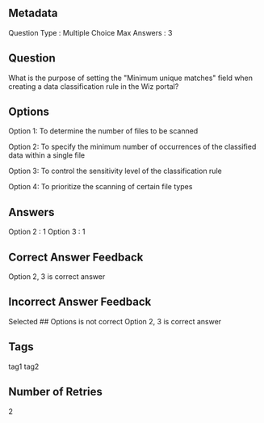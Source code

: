 ## Metadata
Question Type : Multiple Choice
Max Answers : 3

## Question
What is the purpose of setting the "Minimum unique matches" field when creating a data classification rule in the Wiz portal?

## Options
Option 1: To determine the number of files to be scanned

Option 2: To specify the minimum number of occurrences of the classified data within a single file

Option 3: To control the sensitivity level of the classification rule

Option 4: To prioritize the scanning of certain file types

## Answers
Option 2 : 1
Option 3 : 1

## Correct Answer Feedback
Option 2, 3 is correct answer

## Incorrect Answer Feedback
Selected ## Options is not correct Option 2, 3 is correct answer

## Tags
tag1
tag2

## Number of Retries
2

